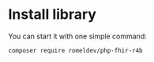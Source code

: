 # Install library
You can start it with one simple command:

```shell
composer require romeldev/php-fhir-r4b
```